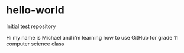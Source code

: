 # hello-world
Initial test repository

Hi my name is Michael and i'm learning how to use GitHub for grade 11 computer science class 

